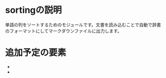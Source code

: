# sortingの説明
単語の列をソートするためのモジュールです。文書を読み込むことで自動で辞書のフォーマットにしてマークダウンファイルに出力します。


# 追加予定の要素
- 
- 






